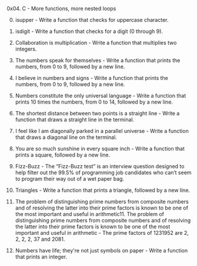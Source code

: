 0x04. C - More functions, more nested loops

0. isupper - Write a function that checks for uppercase character.

1. isdigit - Write a function that checks for a digit (0 through 9).

2. Collaboration is multiplication - Write a function that multiplies two integers.

3. The numbers speak for themselves - Write a function that prints the numbers, from 0 to 9, followed by a new line.

4. I believe in numbers and signs - Write a function that prints the numbers, from 0 to 9, followed by a new line.

5. Numbers constitute the only universal language - Write a function that prints 10 times the numbers, from 0 to 14, followed by a new line.

6. The shortest distance between two points is a straight line - Write a function that draws a straight line in the terminal.

7. I feel like I am diagonally parked in a parallel universe - Write a function that draws a diagonal line on the terminal.

8. You are so much sunshine in every square inch - Write a function that prints a square, followed by a new line.

9. Fizz-Buzz - The “Fizz-Buzz test” is an interview question designed to help filter out the 99.5% of programming job candidates who can’t seem to program their way out of a wet paper bag.

10. Triangles - Write a function that prints a triangle, followed by a new line.

11. The problem of distinguishing prime numbers from composite numbers and of resolving the latter into their prime factors is known to be one of the most important and useful in arithmetic11. The problem of distinguishing prime numbers from composite numbers and of resolving the latter into their prime factors is known to be one of the most important and useful in arithmetic - The prime factors of 1231952 are 2, 2, 2, 2, 37 and 2081.

12. Numbers have life; they're not just symbols on paper - Write a function that prints an integer.
